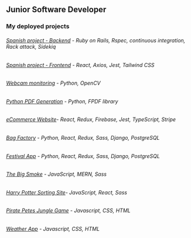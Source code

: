 ## Junior Software Developer 

### My deployed projects
###### [Spanish project - Backend](https://github.com/Pea75x/spanish-project-ruby) - Ruby on Rails, Rspec, continuous integration, Rack attack, Sidekiq
###### [Spanish project - Frontend](https://github.com/Pea75x/spanish-project-react) - React, Axios, Jest, Tailwind CSS
###### [Webcam monitoring](https://github.com/Pea75x/webcam-monitoring-email-alert-app) - Python, OpenCV
###### [Python PDF Generation](https://github.com/Pea75x/python-pdf-generation) - Python, FPDF library
###### [eCommerce Website](https://github.com/Pea75x/E-commerce_website)- React, Redux, Firebase, Jest, TypeScript, Stripe
###### [Bag Factory](https://github.com/Pea75x/backpack-project) - Python, React, Redux, Sass, Django, PostgreSQL
###### [Festival App](https://github.com/Pea75x/project-4-frontend) - Python, React, Redux, Sass, Django, PostgreSQL
###### [The Big Smoke](https://github.com/Pea75x/GA-project-3-frontend) - JavaScript, MERN, Sass
###### [Harry Potter Sorting Site](https://github.com/Pea75x/project2)- JavaScript, React, Sass
###### [Pirate Petes Jungle Game](https://github.com/Pea75x/GA-project-1/blob/master/README.md) - Javascript, CSS, HTML
###### [Weather App](https://github.com/Pea75x/Weather-App2) - Javascript, CSS, HTML




